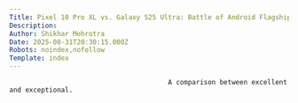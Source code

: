 ```yaml
---
Title: Pixel 10 Pro XL vs. Galaxy S25 Ultra: Battle of Android Flagships
Description: 
Author: Shikhar Mehrotra
Date: 2025-08-31T20:30:15.000Z
Robots: noindex,nofollow
Template: index
---
```


                                            A comparison between excellent and exceptional.
                                        